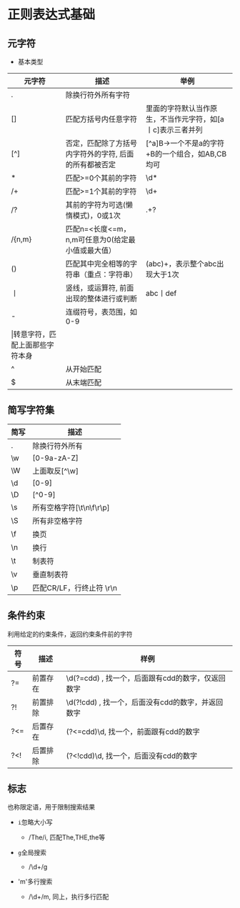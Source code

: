 # 正则表达式基础

## 元字符
- 基本类型

|元字符| 描述|举例|
| ---| -----|----|
|. |除换行符外所有字符|
|[] |匹配方括号内任意字符| 里面的字符默认当作原生，不当作元字符，如[a丨c]表示三者并列
|[^] |否定，匹配除了方括号内字符外的字符, 后面的所有都被否定|[^a]B->一个不是a的字符+B的一个组合，如AB,CB均可
|* | 匹配>=0个其前的字符| \d*
/+ | 匹配>=1个其前的字符| \d+
/? | 其前的字符为可选(懒惰模式)，0或1次 | .+?
/{n,m}| 匹配n=<长度<=m，n,m可任意为0(给定最小值或最大值）|
|()|匹配其中完全相等的字符串（重点：字符串）| (abc)+，表示整个abc出现大于1次
| 丨| 竖线，或运算符, 前面出现的整体进行或判断 | abc丨def|
| -| 连缀符号，表范围，如0-9|
|\|转意字符，匹配上面那些字符本身|
|^|从开始匹配|
|$|从末端匹配|

## 简写字符集

|简写|描述|
| --- | ---|
| . | 除换行符外所有|
| \w  | [0-9a-zA-Z]  |
| \W  | 上面取反[^\w]  |
| \d  | [0-9]  |
| \D  | [^0-9]  |
| \s  | 所有空格字符[\t\n\f\r\p]  |
| \S  | 所有非空格字符  |
| \f  | 换页  |
| \n  | 换行  |
| \t  | 制表符  |
| \v  | 垂直制表符  |
| \p  | 匹配CR/LF，行终止符 \r\n  |

## 条件约束

利用给定的约束条件，返回约束条件前的字符

| 符号| 描述| 样例|
| --- | --- | --- |
|  ?= | 前置存在  | \d(?=cdd) , 找一个，后面跟有cdd的数字，仅返回数字
|  ?! | 前置排除  | \d(?!cdd) , 找一个，后面没有cdd的数字，并返回数字
|  ?<= | 后置存在 | (?<=cdd)\d, 找一个，前面跟有cdd的数字
|  ?<! | 后置排除 | (?<!cdd)\d, 找一个，后面没有cdd的数字


## 标志
也称限定语，用于限制搜索结果
- `i`忽略大小写
    - /The/i, 匹配The,THE,the等

- `g`全局搜索
    - /\d+/g
    
- 'm'多行搜索
    - /\d+/m, 同上，执行多行匹配